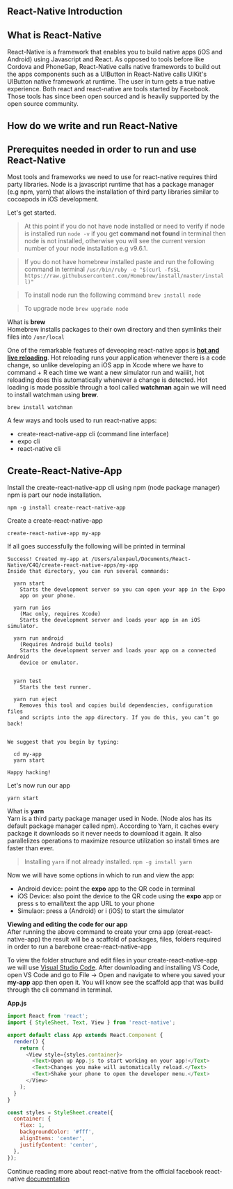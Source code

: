 ## React-Native Introduction

## What is React-Native
React-Native is a framework that enables you to build native apps (iOS and Android) using Javascript and React. As opposed to tools before like Cordova and PhoneGap, React-Native calls native framewords to build out the apps components such as a UIButton in React-Native calls UIKit's UIButton native framework at runtime. The user in turn gets a true native experience. Both react and react-native are tools started by Facebook. Those tools has since been open sourced and is heavily supported by the open source community. 

## How do we write and run React-Native 

## Prerequites needed in order to run and use React-Native 

Most tools and frameworks we need to use for react-native requires third party libraries. Node is a javascript runtime that has a package manager (e.g npm, yarn) that allows the installation of third party libraries similar to cocoapods in iOS development.

Let's get started.

> At this point if you do not have node installed or need to verify if node is installed run ```node -v``` if you get **command not found** in terminal then node is not installed, otherwise you will see the current version number of your node installation e.g v9.6.1. 

> If you do not have homebrew installed paste and run the following command in terminal 
```/usr/bin/ruby -e "$(curl -fsSL https://raw.githubusercontent.com/Homebrew/install/master/install)"```

> To install node run the following command ```brew install node```

> To upgrade node ```brew upgrade node```

What is **brew**  
Homebrew installs packages to their own directory and then symlinks their files into ```/usr/local```

One of the remarkable features of deveoping react-native apps is [**hot and live reloading**](https://facebook.github.io/react-native/blog/2016/03/24/introducing-hot-reloading.html). Hot reloading runs your application whenever there is a code change, so unlike developing an iOS app in Xcode where we have to command + R each time we want a new simulator run and waiiiit, hot reloading does this automatically whenever a change is detected. Hot loading is made possible through a tool called **watchman** again we will need to install watchman using **brew**.  

```brew install watchman```

A few ways and tools used to run react-native apps: 
* create-react-native-app cli (command line interface)
* expo cli 
* react-native cli

## Create-React-Native-App

Install the create-react-native-app cli using npm (node package manager) npm is part our node installation. 
```
npm -g install create-react-native-app
```

Create a create-react-native-app
```
create-react-native-app my-app
```

If all goes successfully the following will be printed in terminal 

``` 
Success! Created my-app at /Users/alexpaul/Documents/React-Native/C4Q/create-react-native-apps/my-app
Inside that directory, you can run several commands:

  yarn start
    Starts the development server so you can open your app in the Expo
    app on your phone.

  yarn run ios
    (Mac only, requires Xcode)
    Starts the development server and loads your app in an iOS simulator.

  yarn run android
    (Requires Android build tools)
    Starts the development server and loads your app on a connected Android
    device or emulator.
  

  yarn test
    Starts the test runner.

  yarn run eject
    Removes this tool and copies build dependencies, configuration files
    and scripts into the app directory. If you do this, you can’t go back!


We suggest that you begin by typing:

  cd my-app
  yarn start

Happy hacking!
```

Let's now run our app 

```yarn start```

What is **yarn**  
Yarn is a third party package manager used in Node. (Node alos has its default package manager called npm). According to Yarn, it caches every package it downloads so it never needs to download it again. It also parallelizes operations to maximize resource utilization so install times are faster than ever. 

> Installing ```yarn``` if not already installed. ```npm -g install yarn```

Now we will have some options in which to run and view the app: 
* Android device: point the **expo** app to the QR code in terminal 
* iOS Device: also point the device to the QR code using the **expo** app or press s to email/text the app URL to your phone
* Simulaor: press a (Android) or i (iOS) to start the simulator

**Viewing and editing the code for our app**  
After running the above command to create your crna app (creat-react-native-app) the result will be a scaffold of packages, files, folders required in order to run a barebone creae-react-native-app

To view the folder structure and edit files in your create-react-native-app we will use [Visual Studio Code](https://code.visualstudio.com/). After downloading and installing VS Code, open VS Code and go to File -> Open and navigate to where you saved your **my-app** app then open it. You will know see the scaffold app that was build through the cli command in terminal. 

**App.js**  

```javascript 
import React from 'react';
import { StyleSheet, Text, View } from 'react-native';

export default class App extends React.Component {
  render() {
    return (
      <View style={styles.container}>
        <Text>Open up App.js to start working on your app!</Text>
        <Text>Changes you make will automatically reload.</Text>
        <Text>Shake your phone to open the developer menu.</Text>
      </View>
    );
  }
}

const styles = StyleSheet.create({
  container: {
    flex: 1,
    backgroundColor: '#fff',
    alignItems: 'center',
    justifyContent: 'center',
  },
});
```

Continue reading more about react-native from the official facebook react-native [documentation](https://facebook.github.io/react-native/)




